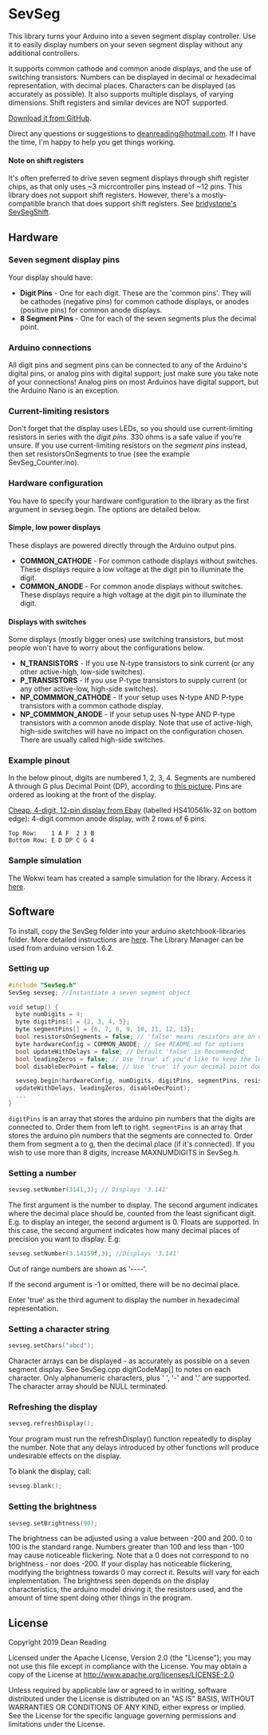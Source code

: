 # SevSeg

This library turns your Arduino into a seven segment display controller. Use it to easily display numbers on your seven segment display without any additional controllers.

It supports common cathode and common anode displays, and the use of switching transistors. Numbers can be displayed in decimal or hexadecimal representation, with decimal places. Characters can be displayed (as accurately as possible). It also supports multiple displays, of varying dimensions. Shift registers and similar devices are NOT supported.

[Download it from GitHub][1].

Direct any questions or suggestions to deanreading@hotmail.com. If I have the time, I'm happy to help you get things working.

#### Note on shift registers
It's often preferred to drive seven segment displays through shift register chips, as that only uses ~3 micrcontroller pins instead of ~12 pins. This library does not support shift registers. However, there's a mostly-compatible branch that does support shift registers.
See [bridystone's SevSegShift][5].

## Hardware

### Seven segment display pins

Your display should have:
*   **Digit Pins** \- One for each digit. These are the 'common pins'. They will be cathodes (negative pins) for common cathode displays, or anodes (positive pins) for common anode displays.
*   **8 Segment Pins** \- One for each of the seven segments plus the decimal point.


### Arduino connections

All digit pins and segment pins can be connected to any of the Arduino's digital pins, or analog pins with digital support; just make sure you take note of your connections! Analog pins on most Arduinos have digital support, but the Arduino Nano is an exception.


### Current-limiting resistors

Don't forget that the display uses LEDs, so you should use current-limiting resistors in series with the *digit pins*. 330 ohms is a safe value if you're unsure. If you use current-limiting resistors on the *segment pins* instead, then set resistorsOnSegments to true (see the example SevSeg_Counter.ino).


### Hardware configuration

You have to specify your hardware configuration to the library as the first argument in sevseg.begin. The options are detailed below.

#### Simple, low power displays
These displays are powered directly through the Arduino output pins.
*   **COMMON_CATHODE** \- For common cathode displays without switches. These displays require a low voltage at the digit pin to illuminate the digit.
*   **COMMON_ANODE** \- For common anode displays without switches. These displays require a high voltage at the digit pin to illuminate the digit.

#### Displays with switches
Some displays (mostly bigger ones) use switching transistors, but most people won't have to worry about the configurations below.
*   **N_TRANSISTORS** \- If you use N-type transistors to sink current (or any other active-high, low-side switches).
*   **P_TRANSISTORS** \- If you use P-type transistors to supply current (or any other active-low, high-side switches).
*   **NP_COMMMON_CATHODE** \- If your setup uses N-type AND P-type transistors with a common cathode display.
*   **NP_COMMMON_ANODE** \- If your setup uses N-type AND P-type transistors with a common anode display.
Note that use of active-high, high-side switches will have no impact on the configuration chosen. There are usually called high-side switches.


### Example pinout

In the below pinout, digits are numbered 1, 2, 3, 4.
Segments are numbered A through G plus Decimal Point (DP), according to [this picture][2].
Pins are ordered as looking at the front of the display.

[Cheap, 4-digit, 12-pin display from Ebay][3] (labelled HS410561k-32 on bottom edge):
4-digit common anode display, with 2 rows of 6 pins.
```
Top Row:    1 A F  2 3 B
Bottom Row: E D DP C G 4
```

### Sample simulation
The Wokwi team has created a sample simulation for the library. Access it [here][6].

## Software

To install, copy the SevSeg folder into your arduino sketchbook\-libraries folder. More detailed instructions are [here][4].
The Library Manager can be used from arduino version 1.6.2.


### Setting up

```c++
#include "SevSeg.h"
SevSeg sevseg; //Instantiate a seven segment object

void setup() {
  byte numDigits = 4;
  byte digitPins[] = {2, 3, 4, 5};
  byte segmentPins[] = {6, 7, 8, 9, 10, 11, 12, 13};
  bool resistorsOnSegments = false; // 'false' means resistors are on digit pins
  byte hardwareConfig = COMMON_ANODE; // See README.md for options
  bool updateWithDelays = false; // Default 'false' is Recommended
  bool leadingZeros = false; // Use 'true' if you'd like to keep the leading zeros
  bool disableDecPoint = false; // Use 'true' if your decimal point doesn't exist or isn't connected. Then, you only need to specify 7 segmentPins[]

  sevseg.begin(hardwareConfig, numDigits, digitPins, segmentPins, resistorsOnSegments,
  updateWithDelays, leadingZeros, disableDecPoint);
  ...
}
```

`digitPins` is an array that stores the arduino pin numbers that the digits are connected to. Order them from left to right.
`segmentPins` is an array that stores the arduino pin numbers that the segments are connected to. Order them from segment a to g, then the decimal place (if it's connected).
If you wish to use more than 8 digits, increase MAXNUMDIGITS in SevSeg.h.


### Setting a number

```c++
sevseg.setNumber(3141,3); // Displays '3.141'
```

The first argument is the number to display. The second argument indicates where the decimal place should be, counted from the least significant digit. E.g. to display an integer, the second argument is 0.
Floats are supported. In this case, the second argument indicates how many decimal places of precision you want to display. E.g:

```c++
sevseg.setNumber(3.14159f,3); //Displays '3.141'
```

Out of range numbers are shown as '----'.

If the second argument is -1 or omitted, there will be no decimal place.

Enter 'true' as the third agument to display the number in hexadecimal representation.


### Setting a character string

```c++
sevseg.setChars("abcd");
```

Character arrays can be displayed - as accurately as possible on a seven segment display. See SevSeg.cpp digitCodeMap[] to notes on each character. Only alphanumeric characters, plus ' ', '-' and '.' are supported. The character array should be NULL terminated.


### Refreshing the display

```c++
sevseg.refreshDisplay();
```

Your program must run the refreshDisplay() function repeatedly to display the number. Note that any delays introduced by other functions will produce undesirable effects on the display.

To blank the display, call:

```c++
sevseg.blank();
```


### Setting the brightness

```c++
sevseg.setBrightness(90);
```

The brightness can be adjusted using a value between -200 and 200. 0 to 100 is the standard range.
Numbers greater than 100 and less than -100 may cause noticeable flickering.
Note that a 0 does not correspond to no brightness - nor does -200. If your display has noticeable flickering, modifying the brightness towards 0 may correct it.
Results will vary for each implementation. The brightness seen depends on the display characteristics, the arduino model driving it, the resistors used, and the amount of time spent doing other things in the program.

## License

Copyright 2019 Dean Reading

Licensed under the Apache License, Version 2.0 (the "License");
you may not use this file except in compliance with the License.
You may obtain a copy of the License at
http://www.apache.org/licenses/LICENSE-2.0

Unless required by applicable law or agreed to in writing, software
distributed under the License is distributed on an "AS IS" BASIS,
WITHOUT WARRANTIES OR CONDITIONS OF ANY KIND, either express or implied.
See the License for the specific language governing permissions and
limitations under the License.


[1]: https://github.com/DeanIsMe/SevSeg
[2]: https://en.wikipedia.org/wiki/File:7_segment_display_labeled.svg
[3]: http://www.ebay.com/sch/i.html?LH_BIN=1&_from=R40&_sacat=0&_nkw=7+segment+display+4+digit+2+pcs&_sop=15
[4]: http://arduino.cc/en/Guide/Libraries
[5]: https://github.com/bridystone/SevSegShift
[6]: https://wokwi.com/arduino/libraries/SevSeg/SevSeg_Counter
